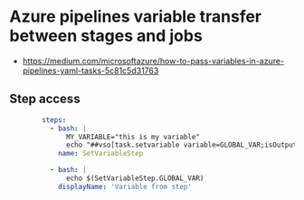 #  Azure pipelines variable transfer between stages and jobs

- https://medium.com/microsoftazure/how-to-pass-variables-in-azure-pipelines-yaml-tasks-5c81c5d31763

## Step access

```yaml
        steps:
          - bash: |
              MY_VARIABLE="this is my variable"
              echo "##vso[task.setvariable variable=GLOBAL_VAR;isOutput=true]$MY_VARIABLE"
            name: SetVariableStep

          - bash: |
              echo $(SetVariableStep.GLOBAL_VAR)
            displayName: 'Variable from step'
```
